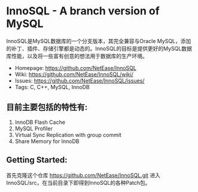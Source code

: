 ﻿InnoSQL - A branch version of MySQL
===================================

InnoSQL是MySQL数据库的一个分支版本，其完全兼容与Oracle MySQL，添加的补丁、插件、存储引擎都是动态的。InnoSQL的目标是提供更好的MySQL数据库性能，以及将一些富有创意的想法用于数据库的生产环境。

 * Homepage: <https://github.com/NetEase/InnoSQL>
 * Wiki: <https://github.com/NetEase/InnoSQL/wiki/>
 * Issues: <https://github.com/NetEase/InnoSQL/issues/>
 * Tags: C, C++, MySQL, InnoDB

目前主要包括的特性有:
---------------------
1. InnoDB Flash Cache
2. MySQL Profiler
3. Virtual Sync Replication with group commit
4. Share Memory for InnoDB

Getting Started:
----------------
首先克隆这个仓库
https://github.com/NetEase/InnoSQL.git
进入InnoSQL/src，在当前目录下即得到InnoSQL的各种Patch包。